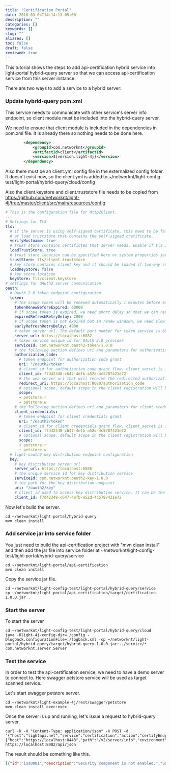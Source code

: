 ```yaml
---
title: "Certification Portal"
date: 2018-03-04T14:14:13-05:00
description: ""
categories: []
keywords: []
slug: ""
aliases: []
toc: false
draft: false
reviewed: true
---
```


This tutorial shows the steps to add api-certification hybrid service into light-portal
hybrid-query server so that we can access api-certification service from this server
instance. 

There are two ways to add a service to a hybrid server: 

### Update hybrid-query pom.xml

This service needs to communicate with other service's server info endpoint, so client module
must be included into the hybrid-query server. 

We need to ensure that client module is included in the dependencies in pom.xml file. It is
already there so nothing needs to be done here. 

```xml
        <dependency>
            <groupId>com.networknt</groupId>
            <artifactId>client</artifactId>
            <version>${version.light-4j}</version>
        </dependency>
```

Also there must be an client.yml config file in the externalized config folder. It doesn't
exist now, so the client.yml is added to ~/networknt/light-config-test/light-portal/hybrid-query/cloud/config

Also the client.keystore and client.truststore file needs to be copied from https://github.com/networknt/light-4j/tree/master/client/src/main/resources/config


```yaml
# This is the configuration file for Http2Client.
---
# Settings for TLS
tls:
  # if the server is using self-signed certificate, this need to be false. If true, you have to use CA signed certificate
  # or load truststore that contains the self-signed cretificate.
  verifyHostname: true
  # trust store contains certifictes that server needs. Enable if tls is used.
  loadTrustStore: true
  # trust store location can be specified here or system properties javax.net.ssl.trustStore and password javax.net.ssl.trustStorePassword
  trustStore: tls/client.truststore
  # key store contains client key and it should be loaded if two-way ssl is uesed.
  loadKeyStore: false
  # key store location
  keyStore: tls/client.keystore
# settings for OAuth2 server communication
oauth:
  # OAuth 2.0 token endpoint configuration
  token:
    # The scope token will be renewed automatically 1 minutes before expiry
    tokenRenewBeforeExpired: 60000
    # if scope token is expired, we need short delay so that we can retry faster.
    expiredRefreshRetryDelay: 2000
    # if scope token is not expired but in renew windown, we need slow retry delay.
    earlyRefreshRetryDelay: 4000
    # token server url. The default port number for token service is 6882.
    server_url: https://localhost:6882
    # token service unique id for OAuth 2.0 provider
    serviceId: com.networknt.oauth2-token-1.0.0
    # the following section defines uri and parameters for authorization code grant type
    authorization_code:
      # token endpoint for authorization code grant
      uri: "/oauth2/token"
      # client_id for authorization code grant flow. client_secret is in secret.yml
      client_id: f7d42348-c647-4efb-a52d-4c5787421e72
      # the web server uri that will receive the redirected authorization code
      redirect_uri: https://localhost:8080/authorization_code
      # optional scope, default scope in the client registration will be used if not defined.
      scope:
      - petstore.r
      - petstore.w
    # the following section defines uri and parameters for client credentials grant type
    client_credentials:
      # token endpoint for client credentials grant
      uri: "/oauth2/token"
      # client_id for client credentials grant flow. client_secret is in secret.yml
      client_id: f7d42348-c647-4efb-a52d-4c5787421e72
      # optional scope, default scope in the client registration will be used if not defined.
      scope:
      - petstore.r
      - petstore.w
  # light-oauth2 key distribution endpoint configuration
  key:
    # key distribution server url
    server_url: https://localhost:6886
    # the unique service id for key distribution service
    serviceId: com.networknt.oauth2-key-1.0.0
    # the path for the key distribution endpoint
    uri: "/oauth2/key"
    # client_id used to access key distribution service. It can be the same client_id with token service or not.
    client_id: f7d42348-c647-4efb-a52d-4c5787421e72
``` 


Now let's build the server.

```
cd ~/networknt/light-portal/hybrid-query
mvn clean install
```

### Add service jar into service folder

You just need to build the api-certification project with "mvn clean install" and then add 
the jar file into service folder at ~/networknt/light-config-test/light-portal/hybrid-query/service

```
cd ~/networknt/light-portal/api-certification
mvn clean install
```

Copy the service jar file.

```
cd ~/networknt/light-config-test/light-portal/hybrid-query/service
cp ~/networknt/light-portal/api-certification/target/certification-1.0.0.jar .

```

### Start the server

To start the server

```
cd ~/networknt/light-config-test/light-portal/hybrid-query/cloud
java -Dlight-4j-config-dir=./config -Dlogback.configurationFile=./logback.xml -cp ~/networknt/light-portal/hybrid-query/target/hybrid-query-1.0.0.jar:../service/* com.networknt.server.Server
```

### Test the service

In order to test the api-certification service, we need to have a demo server to connect to.
Here swagger petstore service will be used as target scanned service. 

Let's start swagger petstore server. 

```
cd ~/networknt/light-example-4j/rest/swagger/petstore
mvn clean install exec:exec
```

Once the server is up and running, let's issue a request to hybrid-query server. 

```
curl -k -H "Content-Type: application/json" -X POST -d '{"host":"lightapi.net","service":"certification","action":"certifyEndpoint","version":"0.1.0","data":{"host":"https://localhost:8443","path":"/v2/server/info","environment":"prod"}}' https://localhost:8082/api/json
```

The result should be something like this.

```json
[{"id":"iss0001","description":"Security component is not enabled.","url":"https://api.networknt.com/certification/issue/iss0001"},{"id":"iss0003","description":"The TLS key pair are still the default ones for development.","url":"https://api.networknt.com/certification/issue/iss0003"},{"id":"iss0004","description":"The public key certification for JWT token signature verification is the default one.","url":"https://api.networknt.com/certification/issue/iss0004"}]
```
